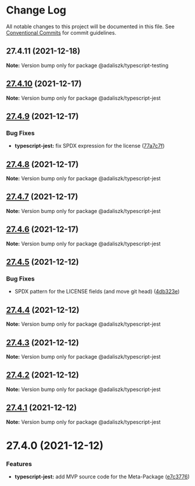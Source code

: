 # Change Log

All notable changes to this project will be documented in this file.
See [Conventional Commits](https://conventionalcommits.org) for commit guidelines.

## 27.4.11 (2021-12-18)

**Note:** Version bump only for package @adaliszk/typescript-testing





## [27.4.10](https://github.com/adaliszk/node-toolbox/compare/@adaliszk/typescript-jest@27.4.9...@adaliszk/typescript-jest@27.4.10) (2021-12-17)

**Note:** Version bump only for package @adaliszk/typescript-jest





## [27.4.9](https://github.com/adaliszk/node-toolbox/compare/@adaliszk/typescript-jest@27.4.8...@adaliszk/typescript-jest@27.4.9) (2021-12-17)


### Bug Fixes

* **typescript-jest:** fix SPDX expression for the license ([77a7c7f](https://github.com/adaliszk/node-toolbox/commit/77a7c7f6692f1fc12aa69e0274afb2fa047cdf26))





## [27.4.8](https://github.com/adaliszk/node-toolbox/compare/@adaliszk/typescript-jest@27.4.7...@adaliszk/typescript-jest@27.4.8) (2021-12-17)

**Note:** Version bump only for package @adaliszk/typescript-jest





## [27.4.7](https://github.com/adaliszk/node-toolbox/compare/@adaliszk/typescript-jest@27.4.6...@adaliszk/typescript-jest@27.4.7) (2021-12-17)

**Note:** Version bump only for package @adaliszk/typescript-jest





## [27.4.6](https://github.com/adaliszk/node-toolbox/compare/@adaliszk/typescript-jest@27.4.5...@adaliszk/typescript-jest@27.4.6) (2021-12-17)

**Note:** Version bump only for package @adaliszk/typescript-jest





## [27.4.5](https://github.com/adaliszk/node-toolbox/compare/@adaliszk/typescript-jest@27.4.4...@adaliszk/typescript-jest@27.4.5) (2021-12-12)


### Bug Fixes

* SPDX pattern for the LICENSE fields (and move git head) ([4db323e](https://github.com/adaliszk/node-toolbox/commit/4db323e0cb18a4132e3f0d55b8d8ee85527dae3a))





## [27.4.4](https://github.com/adaliszk/node-toolbox/compare/@adaliszk/typescript-jest@27.4.3...@adaliszk/typescript-jest@27.4.4) (2021-12-12)

**Note:** Version bump only for package @adaliszk/typescript-jest





## [27.4.3](https://github.com/adaliszk/node-toolbox/compare/@adaliszk/typescript-jest@27.4.2...@adaliszk/typescript-jest@27.4.3) (2021-12-12)

**Note:** Version bump only for package @adaliszk/typescript-jest





## [27.4.2](https://github.com/adaliszk/node-toolbox/compare/@adaliszk/typescript-jest@27.4.1...@adaliszk/typescript-jest@27.4.2) (2021-12-12)

**Note:** Version bump only for package @adaliszk/typescript-jest





## [27.4.1](https://github.com/adaliszk/node-toolbox/compare/@adaliszk/typescript-jest@27.4.0...@adaliszk/typescript-jest@27.4.1) (2021-12-12)

**Note:** Version bump only for package @adaliszk/typescript-jest





# 27.4.0 (2021-12-12)


### Features

* **typescript-jest:** add MVP source code for the Meta-Package ([e7c3776](https://github.com/adaliszk/node-toolbox/commit/e7c3776a6c05327599808c61e9d40c46cb1c3592))
